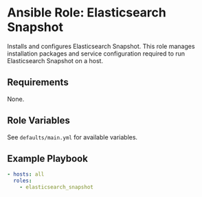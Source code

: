 # Ansible Role: Elasticsearch Snapshot

Installs and configures Elasticsearch Snapshot. This role manages installation packages and service configuration required to run Elasticsearch Snapshot on a host.

## Requirements

None.

## Role Variables

See `defaults/main.yml` for available variables.

## Example Playbook

```yaml
- hosts: all
  roles:
    - elasticsearch_snapshot
```
